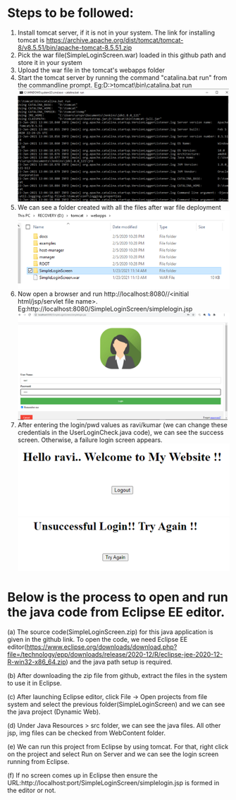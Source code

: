 # Steps to be followed:
1) Install tomcat server, if it is not in your system. The link for installing tomcat is https://archive.apache.org/dist/tomcat/tomcat-8/v8.5.51/bin/apache-tomcat-8.5.51.zip
2) Pick the war file(SimpleLoginScreen.war) loaded in this github path and store it in your system
3) Upload the war file in the tomcat's webapps folder
4) Start the tomcat server by running the command "catalina.bat run" from the commandline prompt. Eg:D:\>tomcat\bin\catalina.bat run
![Screenshot](tomcat.png)
5) We can see a folder created with all the files after war file deployment
![Screenshot](Folder.png)
6) Now open a browser and run http://localhost:8080/<war file name>/<initial html/jsp/servlet file name>. Eg:http://localhost:8080/SimpleLoginScreen/simplelogin.jsp
  ![Screenshot](login.png)
7) After entering the login/pwd values as ravi/kumar (we can change these credentials in the UserLoginCheck.java code), we can see the success screen. Otherwise, a failure login screen appears.
![Screenshot](success.png)
![Screenshot](failure.png)

# Below is the process to open and run the java code from Eclipse EE editor.
(a) The source code(SimpleLoginScreen.zip) for this java application is given in the github link. To open the code, we need Eclipse EE editor(https://www.eclipse.org/downloads/download.php?file=/technology/epp/downloads/release/2020-12/R/eclipse-jee-2020-12-R-win32-x86_64.zip) and the java path setup is required.

(b) After downloading the zip file from github, extract the files in the system to use it in Eclipse.

(c) After launching Eclipse editor, click File -> Open projects from file system and select the previous folder(SimpleLoginScreen) and we can see the java project (Dynamic Web).

(d) Under Java Resources > src folder, we can see the java files. All other jsp, img files can be checked from WebContent folder.

(e) We can run this project from Eclipse by using tomcat. For that, right click on the project and select Run on Server and we can see the login screen running from Eclipse.

(f) If no screen comes up in Eclipse then ensure the URL:http://localhost:port/SimpleLoginScreen/simplelogin.jsp is formed in the editor or not.

